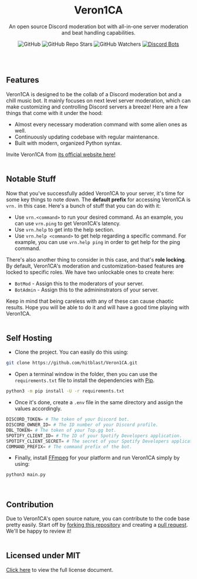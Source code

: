<div align="center">

# Veron1CA
An open source Discord moderation bot with all-in-one server moderation and beat handling capabilities.

![GitHub](https://img.shields.io/github/license/hitblast/Veron1CA?color=blue)
![GitHub Repo Stars](https://img.shields.io/github/stars/hitblast/Veron1CA?color=blue)
![GitHub Watchers](https://img.shields.io/github/watchers/hitblast/Veron1CA?color=blue)
[![Discord Bots](https://top.gg/api/widget/upvotes/867998923250352189.svg)](https://top.gg/bot/867998923250352189)

</div>
<br><br>

## Features
Veron1CA is designed to be the collab of a Discord moderation bot and a chill music bot. It mainly focuses on next level server moderation, which can make customizing and controlling Discord servers a breeze! Here are a few things that come with it under the hood:

- Almost every necessary moderation command with some alien ones as well.
- Continuously updating codebase with regular maintenance.
- Built with modern, organized Python syntax.

Invite Veron1CA from [its official website here!](https://hitblast.github.io/Veron1CA)
<br><br>

## Notable Stuff
Now that you've successfully added Veron1CA to your server, it's time for some key things to note down. The **default prefix** for accessing Veron1CA is `vrn.` in this case. Here's a bunch of stuff that you can do with it:
* Use `vrn.<command>` to run your desired command. As an example, you can use `vrn.ping` to get Veron1CA's latency.
* Use `vrn.help` to get into the help section.
* Use `vrn.help <command>` to get help regarding a specific command. For example, you can use `vrn.help ping` in order to get help for the ping command.

There's also another thing to consider in this case, and that's **role locking**. By default, Veron1CA's moderation and customization-based features are locked to specific roles. We have two unlockable ones to create here:
* `BotMod` - Assign this to the moderators of your server.
* `BotAdmin` - Assign this to the admininstrators of your server.

Keep in mind that being careless with any of these can cause chaotic results. Hope you will be able to do it and will have a good time playing with Veron1CA. 
<br><br>

## Self Hosting
* Clone the project. You can easily do this using:
```bash
git clone https://github.com/hitblast/Veron1CA.git
```

* Open a terminal window in the folder, then you can use the `requirements.txt` file to install the dependencies with [Pip](https://pypi.org/project/pip/).
```bash
python3 -m pip install -U -r requirements.txt
```

* Once it's done, create a `.env` file in the same directory and assign the values accordingly.
```python
DISCORD_TOKEN= # The token of your Discord bot.
DISCORD_OWNER_ID= # The ID number of your Discord profile.
DBL_TOKEN= # The token of your Top.gg bot.
SPOTIFY_CLIENT_ID= # The ID of your Spotify Developers application.
SPOTIFY_CLIENT_SECRET= # The secret of your Spotify Developers application.
COMMAND_PREFIX= # The command prefix of the bot. 
```

* Finally, install [FFmpeg](https://ffmpeg.org/) for your platform and run Veron1CA simply by using:
```bash
python3 main.py
```
<br>

## Contribution
Due to Veron1CA's open source nature, you can contribute to the code base pretty easily. Start off by [forking this repository](https://github.com/hitblast/Veron1CA) and creating a [pull request](https://docs.github.com/en/pull-requests/collaborating-with-pull-requests/proposing-changes-to-your-work-with-pull-requests/about-pull-requests). We'll be happy to review it!
<br><br>

## Licensed under MIT
[Click here](LICENSE) to view the full license document.
